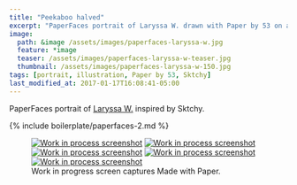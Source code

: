 ```yaml
---
title: "Peekaboo halved"
excerpt: "PaperFaces portrait of Laryssa W. drawn with Paper by 53 on an iPad."
image: 
  path: &image /assets/images/paperfaces-laryssa-w.jpg 
  feature: *image
  teaser: /assets/images/paperfaces-laryssa-w-teaser.jpg
  thumbnail: /assets/images/paperfaces-laryssa-w-150.jpg
tags: [portrait, illustration, Paper by 53, Sktchy]
last_modified_at: 2017-01-17T16:08:41-05:00
---
```


PaperFaces portrait of [Laryssa W.](http://sktchy.com/rHtydc) inspired by Sktchy.

{% include boilerplate/paperfaces-2.md %}

<figure class="third">
	<a href="/assets/images/paperfaces-laryssa-w-process-1-lg.jpg"><img src="/assets/images/paperfaces-laryssa-w-process-1-600.jpg" alt="Work in process screenshot"></a>
	<a href="/assets/images/paperfaces-laryssa-w-process-2-lg.jpg"><img src="/assets/images/paperfaces-laryssa-w-process-2-600.jpg" alt="Work in process screenshot"></a>
	<a href="/assets/images/paperfaces-laryssa-w-process-3-lg.jpg"><img src="/assets/images/paperfaces-laryssa-w-process-3-600.jpg" alt="Work in process screenshot"></a>
	<a href="/assets/images/paperfaces-laryssa-w-process-4-lg.jpg"><img src="/assets/images/paperfaces-laryssa-w-process-4-600.jpg" alt="Work in process screenshot"></a>
	<a href="/assets/images/paperfaces-laryssa-w-process-5-lg.jpg"><img src="/assets/images/paperfaces-laryssa-w-process-5-600.jpg" alt="Work in process screenshot"></a>
	<figcaption>Work in progress screen captures Made with Paper.</figcaption>
</figure>
